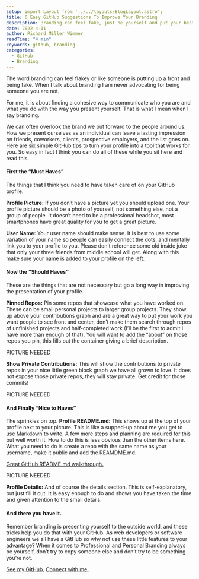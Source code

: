```yaml
---
setup: import Layout from '../../layouts/BlogLayout.astro';
title: 6 Easy GitHub Suggestions To Improve Your Branding
description: Branding can feel fake, just be yourself and put your best forward with a few tips on your GitHub profile.
date: 2022-4-11
author: Richard Miller Wimmer
readTime: "4 min"
keywords: github, branding
categories:
  - GitHub
  - Branding
---
```


The word branding can feel flakey or like someone is putting up a front and being fake. When I talk about branding I am never advocating for being someone you are not.

For me, it is about finding a cohesive way to communicate who you are and what you do with the way you present yourself. That is what I mean when I say branding.

We can often overlook the brand we put forward to the people around us. How we present ourselves as an individual can leave a lasting impression on friends, coworkers, clients, prospective employers, and the list goes on.
Here are six simple GitHub tips to turn your profile into a tool that works for you. So easy in fact I think you can do all of these while you sit here and read this.

#### First the “Must Haves”

The things that I think you need to have taken care of on your GitHub profile.

**Profile Picture:** If you don’t have a picture yet you should upload one. Your profile picture should be a photo of yourself, not something else, not a group of people. It doesn’t need to be a professional headshot, most smartphones have great quality for you to get a great picture.

**User Name:** Your user name should make sense. It is best to use some variation of your name so people can easily connect the dots, and mentally link you to your profile to you. Please don’t reference some old inside joke that only your three friends from middle school will get. Along with this make sure your name is added to your profile on the left.

#### Now the “Should Haves”

These are the things that are not necessary but go a long way in improving the presentation of your profile.

**Pinned Repos:** Pin some repos that showcase what you have worked on. These can be small personal projects to larger group projects. They show up above your contributions graph and are a great way to put your work you want people to see front and center, don’t make them search through repos of unfinished projects and half-completed work (I’ll be the first to admit I have more than enough of that). You will want to add the “about” on those repos you pin, this fills out the container giving a brief description.

PICTURE NEEDED

**Show Private Contributions:** This will show the contributions to private repos in your nice little green block graph we have all grown to love. It does not expose those private repos, they will stay private. Get credit for those commits!

PICTURE NEEDED

#### And Finally “Nice to Haves”

The sprinkles on top.
**Profile README.md:** This shows up at the top of your profile next to your picture. This is like a supped-up about me you get to use Markdown to write. A few more steps and planning are required for this but well worth it. How to do this is less obvious than the other items here. What you need to do is create a repo with the same name as your username, make it public and add the REAMDME.md.

[Great GitHub README.md walkthrough.](https://dev.to/github/how-to-create-a-github-profile-readme-jha)

PICTURE NEEDED

**Profile Details:** And of course the details section. This is self-explanatory, but just fill it out. It is easy enough to do and shows you have taken the time and given attention to the small details.

#### And there you have it.

Remember branding is presenting yourself to the outside world, and these tricks help you do that with your GitHub. As web developers or software engineers we all have a GitHub so why not use these little features to your advantage?
When it comes to Professional and Personal Branding always be yourself, don’t try to copy someone else and don’t try to be something you’re not.

[See my GitHub.](https://github.com/RichardMillerWimmer)
[Connect with me.](https://www.linkedin.com/in/richard-miller-wimmer/)
